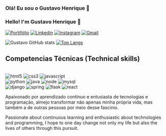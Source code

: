 ### Olá! Eu sou o Gustavo Henrique 👋
### Hello! I'm Gustavo Henrique 👋

[![Portifólio](https://img.shields.io/badge/website-000000?style=for-the-badge&logo=About.me&logoColor=white)](https://gustavohenriquet.github.io)
[![Linkedin](https://img.shields.io/badge/LinkedIn-0077B5?style=for-the-badge&logo=linkedin&logoColor=white)](https://www.linkedin.com/in/gustavo-henrique-tomaz-0a7a97242/)
[![Instagram](https://img.shields.io/badge/Instagram-E4405F?style=for-the-badge&logo=instagram&logoColor=white)](https://www.instagram.com/gsxtav/)
[![Gmail](https://img.shields.io/badge/Gmail-D14836?style=for-the-badge&logo=gmail&logoColor=white)](https://mail.google.com/mail/u/0/#inbox?compose=CllgCHrgmVbwBhFfQZKbJqpzGfNKstznnJJSClzLjdwgZrRHsxbHcqDmsqVBrNKRkQNjrblgNnq)

![Gustavo GitHub stats](https://github-readme-stats.vercel.app/api?username=gustavohenriqueT&show_icons=true&theme=radical)
[![Top Langs](https://github-readme-stats.vercel.app/api/top-langs/?username=gustavohenriqueT)](https://github.com/anuraghazra/github-readme-stats)

## Competencias Técnicas (Technical skills)
<div style="display: inline_block"><br/>
  <img aling= "center "alt="html5" src="https://img.shields.io/badge/HTML5-E34F26?style=for-the-badge&logo=html5&logoColor=white"/>
  <img aling= "center "alt="css3" src="https://img.shields.io/badge/CSS3-1572B6?style=for-the-badge&logo=css3&logoColor=white"/>
  <img aling= "center "alt="javascript" src="https://img.shields.io/badge/JavaScript-F7DF1E?style=for-the-badge&logo=javascript&logoColor=black"/>
</div>
<div>
  <img aling= "center "alt="python" src="https://img.shields.io/badge/Python-14354C?style=for-the-badge&logo=python&logoColor=white"/>
  <img aling= "center "alt="java" src="https://img.shields.io/badge/Java-ED8B00?style=for-the-badge&logo=openjdk&logoColor=white"/>
  <img aling= "center "alt="node" src="https://img.shields.io/badge/Node.js-43853D?style=for-the-badge&logo=node.js&logoColor=white"/>
  <img aling= "center "alt="mysql" src="https://img.shields.io/badge/MySQL-00000F?style=for-the-badge&logo=mysql&logoColor=white"/>
</div>
<div>
  <img aling= "center "alt="django" src="https://img.shields.io/badge/Django-092E20?style=for-the-badge&logo=django&logoColor=white"/>
  <img aling= "center "alt="spring" src="https://img.shields.io/badge/Spring-6DB33F?style=for-the-badge&logo=spring&logoColor=white"/> 
  <img aling= "center "alt="flask" src="https://img.shields.io/badge/Flask-000000?style=for-the-badge&logo=flask&logoColor=white"/>
  <img aling= "center "alt="react" src="https://img.shields.io/badge/React-20232A?style=for-the-badge&logo=react&logoColor=61DAFB"/>
</div>


Apaixonado por aprendizado contínuo e entusiasta de tecnologias e programação, almejo transformar não apenas minha própria vida, mas também a de outras pessoas por meio desse fascínio.

Passionate about continuous learning and enthusiastic about technologies and programming, I hope to one day change not only my life but also the lives of others through this pursuit.
